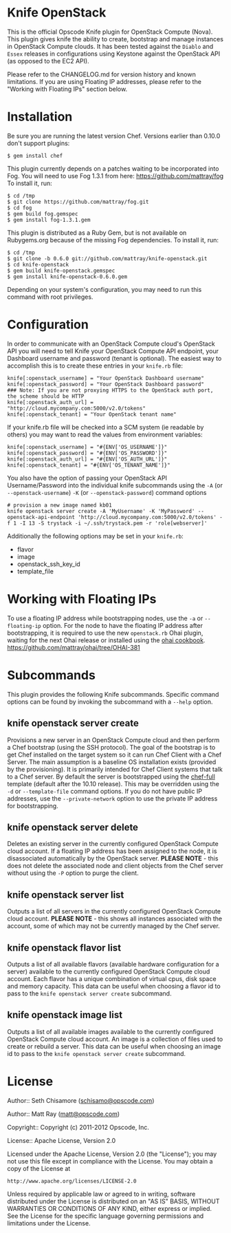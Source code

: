 Knife OpenStack
===============

This is the official Opscode Knife plugin for OpenStack Compute (Nova). This plugin gives knife the ability to create, bootstrap and manage instances in OpenStack Compute clouds. It has been tested against the `Diablo` and `Essex` releases in configurations using Keystone against the OpenStack API (as opposed to the EC2 API).

Please refer to the CHANGELOG.md for version history and known limitations. If you are using Floating IP addresses, please refer to the "Working with Floating IPs" section below.

# Installation #

Be sure you are running the latest version Chef. Versions earlier than 0.10.0 don't support plugins:

    $ gem install chef

This plugin currently depends on a patches waiting to be incorporated into Fog. You will need to use Fog 1.3.1 from here: https://github.com/mattray/fog To install it, run:

    $ cd /tmp
    $ git clone https://github.com/mattray/fog.git
    $ cd fog
    $ gem build fog.gemspec
    $ gem install fog-1.3.1.gem

This plugin is distributed as a Ruby Gem, but is not available on Rubygems.org because of the missing Fog dependencies. To install it, run:

    $ cd /tmp
    $ git clone -b 0.6.0 git://github.com/mattray/knife-openstack.git
    $ cd knife-openstack
    $ gem build knife-openstack.gemspec
    $ gem install knife-openstack-0.6.0.gem

Depending on your system's configuration, you may need to run this command with root privileges.

# Configuration #

In order to communicate with an OpenStack Compute cloud's OpenStack API you will need to tell Knife your OpenStack Compute API endpoint, your Dashboard username and password (tenant is optional). The easiest way to accomplish this is to create these entries in your `knife.rb` file:

    knife[:openstack_username] = "Your OpenStack Dashboard username"
    knife[:openstack_password] = "Your OpenStack Dashboard password"
    ### Note: If you are not proxying HTTPS to the OpenStack auth port, the scheme should be HTTP
    knife[:openstack_auth_url] = "http://cloud.mycompany.com:5000/v2.0/tokens"
    knife[:openstack_tenant] = "Your OpenStack tenant name"

If your knife.rb file will be checked into a SCM system (ie readable by others) you may want to read the values from environment variables:

    knife[:openstack_username] = "#{ENV['OS_USERNAME']}"
    knife[:openstack_password] = "#{ENV['OS_PASSWORD']}"
    knife[:openstack_auth_url] = "#{ENV['OS_AUTH_URL']}"
    knife[:openstack_tenant] = "#{ENV['OS_TENANT_NAME']}"

You also have the option of passing your OpenStack API Username/Password into the individual knife subcommands using the `-A` (or `--openstack-username`) `-K` (or `--openstack-password`) command options

    # provision a new image named kb01
    knife openstack server create -A 'MyUsername' -K 'MyPassword' --openstack-api-endpoint 'http://cloud.mycompany.com:5000/v2.0/tokens' -f 1 -I 13 -S trystack -i ~/.ssh/trystack.pem -r 'role[webserver]'

Additionally the following options may be set in your `knife.rb`:

* flavor
* image
* openstack_ssh_key_id
* template_file

# Working with Floating IPs #

To use a floating IP address while bootstrapping nodes, use the `-a` or `--floating-ip` option. For the node to have the floating IP address after bootstrapping, it is required to use the new `openstack.rb` Ohai plugin, waiting for the next Ohai release or installed using the [ohai cookbook](https://github.com/opscode-cookbooks/ohai).
https://github.com/mattray/ohai/tree/OHAI-381

# Subcommands #

This plugin provides the following Knife subcommands. Specific command options can be found by invoking the subcommand with a `--help` option.

knife openstack server create
-----------------------------

Provisions a new server in an OpenStack Compute cloud and then perform a Chef bootstrap (using the SSH protocol). The goal of the bootstrap is to get Chef installed on the target system so it can run Chef Client with a Chef Server. The main assumption is a baseline OS installation exists (provided by the provisioning). It is primarily intended for Chef Client systems that talk to a Chef server. By default the server is bootstrapped using the [chef-full](https://github.com/opscode/chef/blob/master/chef/lib/chef/knife/bootstrap/chef-full.erb) template (default after the 10.10 release). This may be overridden using the `-d` or `--template-file` command options. If you do not have public IP addresses, use the `--private-network` option to use the private IP address for bootstrapping.

knife openstack server delete
-----------------------------

Deletes an existing server in the currently configured OpenStack Compute cloud account. If a floating IP address has been assigned to the node, it is disassociated automatically by the OpenStack server. <b>PLEASE NOTE</b> - this does not delete the associated node and client objects from the Chef server without using the `-P` option to purge the client.

knife openstack server list
---------------------------

Outputs a list of all servers in the currently configured OpenStack Compute cloud account. <b>PLEASE NOTE</b> - this shows all instances associated with the account, some of which may not be currently managed by the Chef server.

knife openstack flavor list
---------------------------

Outputs a list of all available flavors (available hardware configuration for a server) available to the currently configured OpenStack Compute cloud account. Each flavor has a unique combination of virtual cpus, disk space and memory capacity. This data can be useful when choosing a flavor id to pass to the `knife openstack server create` subcommand.

knife openstack image list
--------------------------

Outputs a list of all available images available to the currently configured OpenStack Compute cloud account. An image is a collection of files used to create or rebuild a server. This data can be useful when choosing an image id to pass to the `knife openstack server create` subcommand.

# License #

Author:: Seth Chisamore (<schisamo@opscode.com>)

Author:: Matt Ray (<matt@opscode.com>)

Copyright:: Copyright (c) 2011-2012 Opscode, Inc.

License:: Apache License, Version 2.0

Licensed under the Apache License, Version 2.0 (the "License");
you may not use this file except in compliance with the License.
You may obtain a copy of the License at

    http://www.apache.org/licenses/LICENSE-2.0

Unless required by applicable law or agreed to in writing, software
distributed under the License is distributed on an "AS IS" BASIS,
WITHOUT WARRANTIES OR CONDITIONS OF ANY KIND, either express or implied.
See the License for the specific language governing permissions and
limitations under the License.
